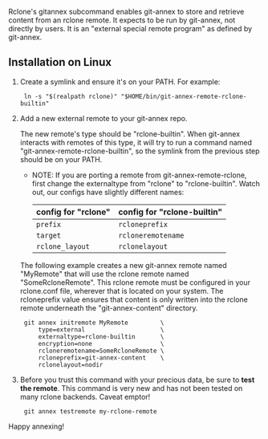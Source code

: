Rclone's gitannex subcommand enables git-annex to store and retrieve content
from an rclone remote. It expects to be run by git-annex, not directly by users.
It is an "external special remote program" as defined by git-annex.

Installation on Linux
---------------------

1. Create a symlink and ensure it's on your PATH. For example:

        ln -s "$(realpath rclone)" "$HOME/bin/git-annex-remote-rclone-builtin"

2. Add a new external remote to your git-annex repo.

   The new remote's type should be "rclone-builtin". When git-annex interacts
   with remotes of this type, it will try to run a command named
   "git-annex-remote-rclone-builtin", so the symlink from the previous step
   should be on your PATH.

   * NOTE: If you are porting a remote from git-annex-remote-rclone, first
     change the externaltype from "rclone" to "rclone-builtin". Watch out, our
     configs have slightly different names:

      | config for "rclone" | config for "rclone-builtin" |
      |:--------------------|:----------------------------|
      | `prefix`            | `rcloneprefix`              |
      | `target`            | `rcloneremotename`          |
      | `rclone_layout`     | `rclonelayout`              |

   The following example creates a new git-annex remote named "MyRemote" that
   will use the rclone remote named "SomeRcloneRemote". This rclone remote must
   be configured in your rclone.conf file, wherever that is located on your
   system. The rcloneprefix value ensures that content is only written into the
   rclone remote underneath the "git-annex-content" directory.

        git annex initremote MyRemote         \
            type=external                     \
            externaltype=rclone-builtin       \
            encryption=none                   \
            rcloneremotename=SomeRcloneRemote \
            rcloneprefix=git-annex-content    \
            rclonelayout=nodir

3. Before you trust this command with your precious data, be sure to **test the
   remote**. This command is very new and has not been tested on many rclone
   backends. Caveat emptor!

        git annex testremote my-rclone-remote

Happy annexing!
